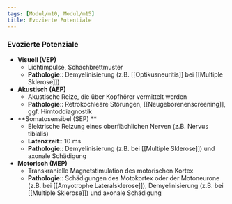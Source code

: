 ```yaml
---
tags: [Modul/m10, Modul/m15]
title: Evozierte Potentiale
---
```

### Evozierte Potenziale
- **Visuell (VEP)**
	- Lichtimpulse, Schachbrettmuster
	- **Pathologie**:: Demyelinisierung (z.B. [[Optikusneuritis]] bei [[Multiple Sklerose]])
- **Akustisch (AEP)**
	- Akustische Reize, die über Kopfhörer vermittelt werden
	- **Pathologie**:: Retrokochleäre Störungen, [[Neugeborenenscreening]], ggf. Hirntoddiagnostik
- **Somatosensibel (SEP)	**
	- Elektrische Reizung eines oberflächlichen Nerven (z.B. Nervus tibialis)
	- **Latenzzeit**:: 10 ms
	- **Pathologie**:: Demyelinisierung (z.B. bei [[Multiple Sklerose]]) und axonale Schädigung
- **Motorisch (MEP)**
	- Transkranielle Magnetstimulation des motorischen Kortex
	- **Pathologie**:: Schädigungen des Motokortex oder der Motoneurone (z.B. bei [[Amyotrophe Lateralsklerose]]), Demyelinisierung (z.B. bei [[Multiple Sklerose]]) und axonale Schädigung



